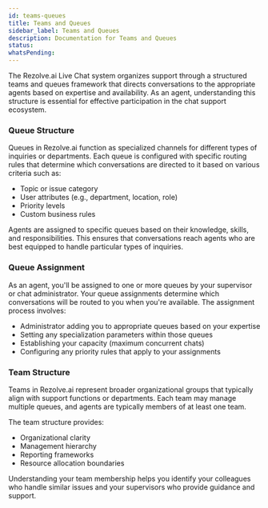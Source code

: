 ```yaml
---
id: teams-queues
title: Teams and Queues
sidebar_label: Teams and Queues
description: Documentation for Teams and Queues
status: 
whatsPending: 
---
```



The Rezolve.ai Live Chat system organizes support through a structured teams and queues framework that directs conversations to the appropriate agents based on expertise and availability. As an agent, understanding this structure is essential for effective participation in the chat support ecosystem.

### Queue Structure

Queues in Rezolve.ai function as specialized channels for different types of inquiries or departments. Each queue is configured with specific routing rules that determine which conversations are directed to it based on various criteria such as:

- Topic or issue category
- User attributes (e.g., department, location, role)
- Priority levels
- Custom business rules

Agents are assigned to specific queues based on their knowledge, skills, and responsibilities. This ensures that conversations reach agents who are best equipped to handle particular types of inquiries.

### Queue Assignment

As an agent, you'll be assigned to one or more queues by your supervisor or chat administrator. Your queue assignments determine which conversations will be routed to you when you're available. The assignment process involves:

- Administrator adding you to appropriate queues based on your expertise
- Setting any specialization parameters within those queues
- Establishing your capacity (maximum concurrent chats)
- Configuring any priority rules that apply to your assignments

### Team Structure

Teams in Rezolve.ai represent broader organizational groups that typically align with support functions or departments. Each team may manage multiple queues, and agents are typically members of at least one team.

The team structure provides:

- Organizational clarity
- Management hierarchy
- Reporting frameworks
- Resource allocation boundaries

Understanding your team membership helps you identify your colleagues who handle similar issues and your supervisors who provide guidance and support.